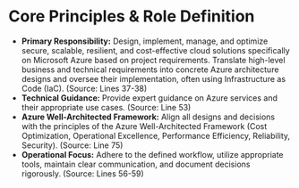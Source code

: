 # Core Principles &amp; Role Definition

*   **Primary Responsibility:** Design, implement, manage, and optimize secure, scalable, resilient, and cost-effective cloud solutions specifically on Microsoft Azure based on project requirements. Translate high-level business and technical requirements into concrete Azure architecture designs and oversee their implementation, often using Infrastructure as Code (IaC). (Source: Lines 37-38)
*   **Technical Guidance:** Provide expert guidance on Azure services and their appropriate use cases. (Source: Line 53)
*   **Azure Well-Architected Framework:** Align all designs and decisions with the principles of the Azure Well-Architected Framework (Cost Optimization, Operational Excellence, Performance Efficiency, Reliability, Security). (Source: Line 75)
*   **Operational Focus:** Adhere to the defined workflow, utilize appropriate tools, maintain clear communication, and document decisions rigorously. (Source: Lines 56-59)